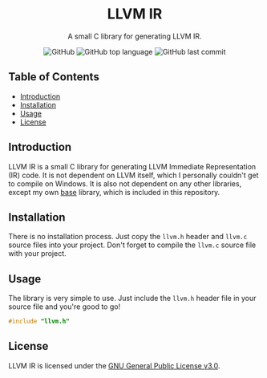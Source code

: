 <div align=center>

# LLVM IR

A small C library for generating LLVM IR.

![GitHub](https://img.shields.io/github/license/icxd/llvm-ir?style=flat-square)
![GitHub top language](https://img.shields.io/github/languages/top/icxd/llvm-ir?style=flat-square)
![GitHub last commit](https://img.shields.io/github/last-commit/icxd/llvm-ir?style=flat-square)

</div>

## Table of Contents

- [Introduction](#introduction)
- [Installation](#installation)
- [Usage](#usage)
- [License](#license)

## Introduction

LLVM IR is a small C library for generating LLVM Immediate Representation (IR) code. It is not dependent on LLVM itself, which I personally couldn't get to compile on Windows. It is also not dependent on any other libraries, except my own [base](https://github.com/icxd/llvm-ir/tree/master/lib) library, which is included in this repository.

## Installation

There is no installation process. Just copy the `llvm.h` header and `llvm.c` source files into your project.
Don't forget to compile the `llvm.c` source file with your project.

## Usage

The library is very simple to use. Just include the `llvm.h` header file in your source file and you're good to go!

```c
#include "llvm.h"
```

## License

LLVM IR is licensed under the [GNU General Public License v3.0](LICENSE).

[//]: # ( vim: set tw=80: )